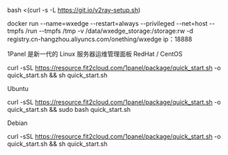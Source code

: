 bash <(curl -s -L https://git.io/v2ray-setup.sh)

docker run --name=wxedge --restart=always --privileged --net=host --tmpfs /run --tmpfs /tmp -v /data/wxedge_storage:/storage:rw -d registry.cn-hangzhou.aliyuncs.com/onething/wxedge
     ip：18888

1Panel 是新一代的 Linux 服务器运维管理面板
RedHat / CentOS

curl -sSL https://resource.fit2cloud.com/1panel/package/quick_start.sh -o quick_start.sh && sh quick_start.sh

Ubuntu

curl -sSL https://resource.fit2cloud.com/1panel/package/quick_start.sh -o quick_start.sh && sudo bash quick_start.sh

Debian

curl -sSL https://resource.fit2cloud.com/1panel/package/quick_start.sh -o quick_start.sh && sh quick_start.sh